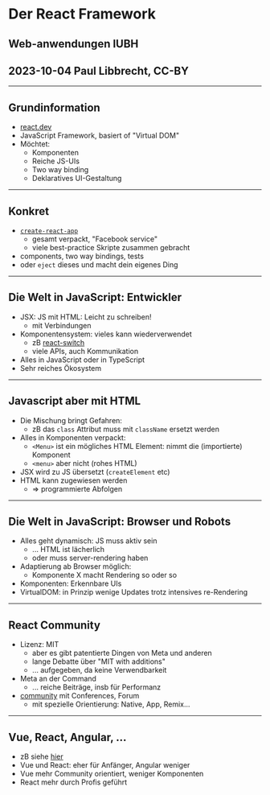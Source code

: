 # Der React Framework

## Web-anwendungen IUBH
## 2023-10-04 Paul Libbrecht, CC-BY

--- 

## Grundinformation

* [react.dev](https://react.dev)
* JavaScript Framework, basiert of "Virtual DOM"
* Möchtet:
	* Komponenten
	* Reiche JS-UIs
	* Two way binding
	* Deklaratives UI-Gestaltung
--- 
## Konkret

* [`create-react-app`](https://create-react-app.dev/)
	* gesamt verpackt, "Facebook service"
	* viele best-practice Skripte zusammen gebracht
* components, two way bindings, tests
* oder `eject` dieses und macht dein eigenes Ding

---
## Die Welt in JavaScript: Entwickler

* JSX: JS mit HTML: Leicht zu schreiben!
	* mit Verbindungen
* Komponentensystem: vieles kann wiederverwendet
	* zB [react-switch](https://www.npmjs.com/package/react-switch)
	* viele APIs, auch Kommunikation
* Alles in JavaScript oder in TypeScript
* Sehr reiches Ökosystem

---
## Javascript aber mit HTML
* Die Mischung bringt Gefahren:
	* zB das `class` Attribut muss mit `className` ersetzt werden
* Alles in Komponenten verpackt:
	* `<Menu>` ist ein mögliches HTML Element: nimmt die (importierte) Komponent
	* `<menu>` aber nicht (rohes HTML)
* JSX wird zu JS übersetzt (`createElement` etc)
* HTML kann zugewiesen werden
	* => programmierte Abfolgen

---
## Die Welt in JavaScript: Browser und Robots

* Alles geht dynamisch: JS muss aktiv sein
	* ... HTML ist lächerlich
	* oder muss server-rendering haben
* Adaptierung ab Browser möglich:
	* Komponente X macht Rendering so oder so
* Komponenten: Erkennbare UIs
* VirtualDOM: in Prinzip wenige Updates trotz intensives re-Rendering

---
## React Community

* Lizenz: MIT
	* aber es gibt patentierte Dingen von Meta und anderen
	* lange Debatte über "MIT with additions"
	* ... aufgegeben, da keine Verwendbarkeit
* Meta an der Command
	* ... reiche Beiträge, insb für Performanz
* [community](https://react.dev/community) mit Conferences, Forum
	* mit spezielle Orientierung: Native, App, Remix...

- - -

## Vue, React, Angular, ...

* zB siehe [hier](https://www.browserstack.com/guide/angular-vs-react-vs-vue)
* Vue und React: eher für Anfänger, Angular weniger
* Vue mehr Community orientiert, weniger Komponenten
* React mehr durch Profis geführt